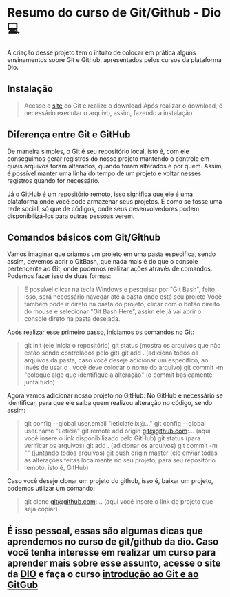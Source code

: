 # Resumo do curso de Git/Github - Dio 💻
A criação desse projeto tem o intuito de colocar em prática alguns ensinamentos sobre Git e Github, apresentados pelos cursos da plataforma Dio.

## Instalação
> Acesse o [site](https://git-scm.com/downloads) do Git e realize o download
> Após realizar o download, é necessário executar o arquivo, assim, fazendo a instalação

## Diferença entre Git e GitHub
De maneira simples, o Git é seu repositório local, isto é, com ele conseguimos gerar registros do nosso projeto mantendo o controle em quais arquivos foram alterados, quando foram alterados e por quem.
Assim, é possível manter uma linha do tempo de um projeto e voltar nesses registros quando for necessário. 

Já o GitHub é um repositório remoto, isso significa que ele é uma plataforma onde você pode armazenar seus projetos. É como se fosse uma rede social, só que de códigos, onde seus desenvolvedores podem disponibilizá-los para outras pessoas verem.

## Comandos básicos com Git/Github
Vamos imaginar que criamos um projeto em uma pasta especifica, sendo assim, devemos abrir o GitBash, que nada mais é do que o console pertencente ao Git, onde podemos realizar ações através de comandos. Podemos fazer isso de duas formas:
> É possível clicar na tecla Windows e pesquisar por "Git Bash", feito isso, será necessário navegar até a pasta onde está seu projeto
> Você também pode ir direto na pasta do projeto, clicar com o botão direito do mouse e selecionar "Git Bash Here", assim ele já vai abrir o console direto na pasta desejada.

Após realizar esse primeiro passo, iniciamos os comandos no Git:
> git init (ele inicia o repositório)
> git status (mostra os arquivos que não estão sendo controlados pelo git)
> git add . (adiciona todos os arquivos da pasta, caso você deseje adicionar um específico, ao invés de usar o . você deve colocar o nome do arquivo)
> git commit -m "coloque algo que identifique a alteração" (o commit basicamente junta tudo)

Agora vamos adicionar nosso projeto no GitHub:
No GitHub é necessário se identificar, para que ele saiba quem realizou alteração no código, sendo assim:
> git config --global user.email "leticiafelix@..."
> git config --global user.name "Letícia"
> git remote add origin git@github.com:... (aqui você insere o link disponibilizado pelo GitHub)
> git status (para verificar os arquivos)
> git add . (adicionar os arquivos)
> git commit -m "" (juntando todos arquivos)
> git push origin master (ele enviar todas as alterações feitas localmente no seu projeto, para seu repositório remoto, isto é, GitHub)

Caso você deseje clonar um projeto do github, isso é, baixar um projeto, podemos utilizar um comando:
> git clone git@github.com:... (aqui você insere o link do projeto que seja copiar)

## É isso pessoal, essas são algumas dicas que aprendemos no curso de git/github da dio. Caso você tenha interesse em realizar um curso para aprender mais sobre esse assunto, acesse o site da [DIO](https://www.dio.me/) e faça o curso [introdução ao Git e ao GitGub](https://web.dio.me/course/introducao-ao-git-e-ao-github/learning/75b9fe49-6ed4-4480-83a7-7e37fc356aa9)
